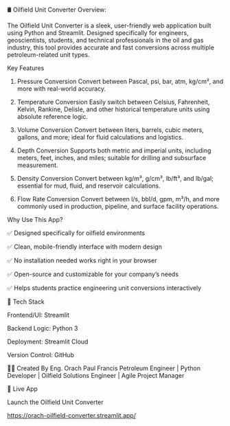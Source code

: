 🛢️ Oilfield Unit Converter
Overview:

The Oilfield Unit Converter is a sleek, user-friendly web application built using Python and Streamlit. 
Designed specifically for engineers, geoscientists, students, and technical professionals in the oil and gas 
industry, this tool provides accurate and fast conversions across multiple petroleum-related unit types.

Key Features

1. Pressure Conversion
Convert between Pascal, psi, bar, atm, kg/cm², and more with real-world accuracy.

2. Temperature Conversion
Easily switch between Celsius, Fahrenheit, Kelvin, Rankine, Delisle, and other historical temperature units 
using absolute reference logic.

3. Volume Conversion
Convert between liters, barrels, cubic meters, gallons, and more; ideal for fluid calculations and logistics.

4. Depth Conversion
Supports both metric and imperial units, including meters, feet, inches, and miles; suitable for drilling 
and subsurface measurement.

5. Density Conversion
Convert between kg/m³, g/cm³, lb/ft³, and lb/gal; essential for mud, fluid, and reservoir calculations.

6. Flow Rate Conversion
Convert between l/s, bbl/d, gpm, m³/h, and more commonly used in production, pipeline, and surface facility operations.

Why Use This App?

✅ Designed specifically for oilfield environments

✅ Clean, mobile-friendly interface with modern design

✅ No installation needed works right in your browser

✅ Open-source and customizable for your company’s needs

✅ Helps students practice engineering unit conversions interactively

🚀 Tech Stack

Frontend/UI: Streamlit

Backend Logic: Python 3

Deployment: Streamlit Cloud

Version Control: GitHub

👨‍🔬 Created By
Eng. Orach Paul Francis
Petroleum Engineer | Python Developer | Oilfield Solutions Engineer | Agile Project Manager

🔗 Live App

Launch the Oilfield Unit Converter 

https://orach-oilfield-converter.streamlit.app/
